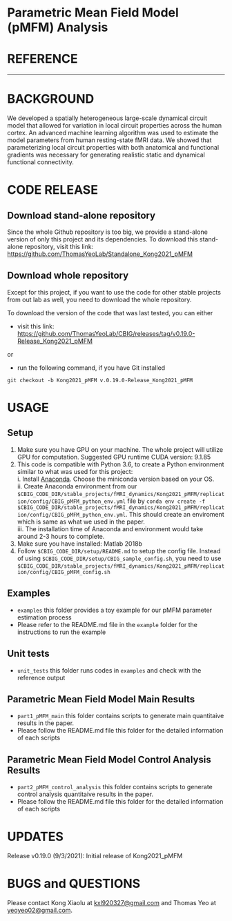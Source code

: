 # Parametric Mean Field Model (pMFM) Analysis
# REFERENCE
********
# BACKGROUND
We developed a spatially heterogeneous large-scale dynamical circuit model that allowed for variation in local circuit properties across the human cortex. An advanced machine learning algorithm was used to estimate the model parameters from human resting-state fMRI data. We showed that parameterizing local circuit properties with both anatomical and functional gradients was necessary for generating realistic static and dynamical functional connectivity.
# CODE RELEASE
## Download stand-alone repository
Since the whole Github repository is too big, we provide a stand-alone version of only this project and its dependencies. To download this stand-alone repository, visit this link: https://github.com/ThomasYeoLab/Standalone_Kong2021_pMFM

## Download whole repository
Except for this project, if you want to use the code for other stable projects from out lab as well, you need to download the whole repository.

To download the version of the code that was last tested, you can either

* visit this link: https://github.com/ThomasYeoLab/CBIG/releases/tag/v0.19.0-Release_Kong2021_pMFM

or

* run the following command, if you have Git installed

`git checkout -b Kong2021_pMFM v.0.19.0-Release_Kong2021_pMFM`

# USAGE
## Setup
1. Make sure you have GPU on your machine. The whole project will utilize GPU for computation. Suggested GPU runtime CUDA version: 9.1.85
2. This code is compatible with Python 3.6, to create a Python environment similar to what was used for this project:<br />
    i. Install [Anaconda](https://www.anaconda.com/products/individual#Downloads). Choose the miniconda version based on your OS.<br />
    ii. Create Anaconda environment from our `$CBIG_CODE_DIR/stable_projects/fMRI_dynamics/Kong2021_pMFM/replication/config/CBIG_pMFM_python_env.yml` file by `conda env create -f $CBIG_CODE_DIR/stable_projects/fMRI_dynamics/Kong2021_pMFM/replication/config/CBIG_pMFM_python_env.yml`. This should create an enviroment which is same as what we used in the paper.<br />
    iii. The installation time of Anaconda and environment would take around 2-3 hours to complete.<br />
3. Make sure you have installed: Matlab 2018b
4. Follow `$CBIG_CODE_DIR/setup/README.md` to setup the config file. Instead of using `$CBIG_CODE_DIR/setup/CBIG_sample_config.sh`, you need to use `$CBIG_CODE_DIR/stable_projects/fMRI_dynamics/Kong2021_pMFM/replication/config/CBIG_pMFM_config.sh`

## Examples
* `examples` this folder provides a toy example for our pMFM parameter estimation process
* Please refer to the README.md file in the `example` folder for the instructions to run the example

## Unit tests
* `unit_tests` this folder runs codes in `examples` and check with the reference output

## Parametric Mean Field Model Main Results
* `part1_pMFM_main` this folder contains scripts to generate main quantitaive results in the paper.
* Please follow the README.md file this folder for the detailed information of each scripts

## Parametric Mean Field Model Control Analysis Results
* `part2_pMFM_control_analysis` this folder contains scripts to generate control analysis quantitaive results in the paper.
* Please follow the README.md file this folder for the detailed information of each scripts


# UPDATES
Release v0.19.0 (9/3/2021): Initial release of Kong2021_pMFM

# BUGS and QUESTIONS
Please contact Kong Xiaolu at kxl920327@gmail.com and Thomas Yeo at yeoyeo02@gmail.com.
